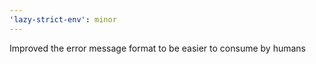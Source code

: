 ```yaml
---
'lazy-strict-env': minor
---
```


Improved the error message format to be easier to consume by humans
